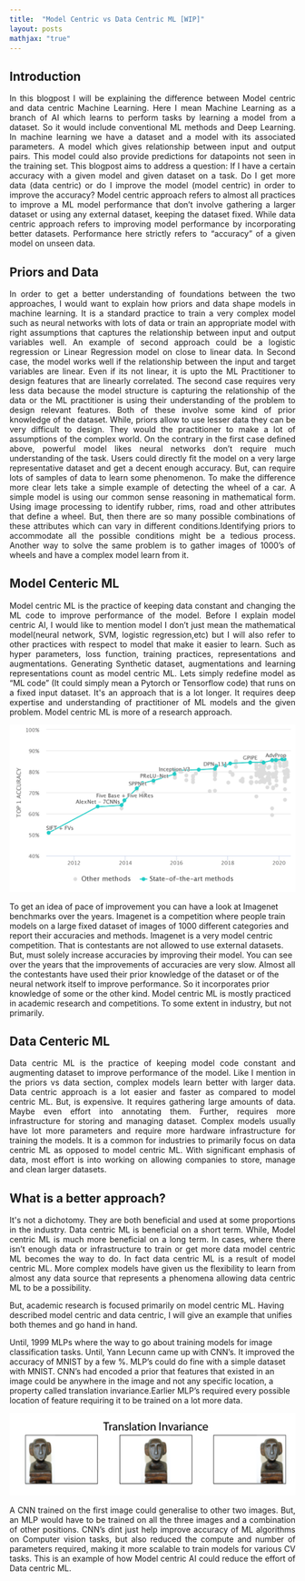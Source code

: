```yaml
---
title:  "Model Centric vs Data Centric ML [WIP]"
layout: posts
mathjax: "true"
---
```



## Introduction 
   
<p style="text-align:justify">
In this blogpost I will be explaining the difference between Model centric and data centric Machine Learning. 
Here I mean Machine Learning as a branch of AI which learns to perform tasks by learning a model from a dataset. 
So it would include conventional ML methods and Deep Learning. In machine learning we have a dataset and a model with its associated parameters. 
A model which gives relationship between input and output pairs. This model could also provide predictions for datapoints not seen in the training set. 
This blogpost aims to address a question: If I have a certain accuracy with a given model and given dataset on a task. Do I get more data (data centric) or do I improve the model (model centric) in order to improve the accuracy? 
Model centric approach refers to almost all practices to improve a ML model performance that don’t involve gathering a larger dataset or using any external dataset, keeping the dataset fixed. 
While data centric approach refers to improving model performance by incorporating better datasets. Performance here strictly refers to “accuracy” of a given model on unseen data.</p>

## Priors and Data
<p style="text-align:justify">
In order to get a better understanding of foundations between the two approaches, I would want to explain how priors and data shape models in machine learning. 
It is a standard practice to train a very complex model such as neural networks with lots of data or train an appropriate model with right assumptions that captures the relationship between input and output variables well.
An example of second approach could be a logistic regression or Linear Regression model on close to linear data. In Second case, the model works well if the relationship between the input and target variables are linear. 
Even if its not linear, it is upto the ML Practitioner to design features that are linearly correlated. 
The second case requires very less data because the model structure is capturing the relationship of the data or the ML practitioner is using their understanding of the problem to design relevant features. 
Both of these involve some kind of prior knowledge of the dataset.
While, priors allow to use lesser data they can be very difficult to design. They would the practitioner to make a lot of assumptions of the complex world.  On the contrary in the first case defined above, powerful model likes neural networks don’t require much understanding of the task. 
Users could directly fit the model on a very large representative dataset and get a decent enough accuracy. 
But, can require lots of samples of data to learn some phenomenon. 
To make the difference more clear lets take a simple example of detecting the wheel of a car. A simple model is using our common sense reasoning in mathematical form.
Using image processing to identify rubber, rims, road and other attributes that define a wheel.
But, then there are so many possible combinations of these attributes which can vary in different conditions.Identifying priors to accommodate all the possible conditions might be a tedious process. 
Another way to solve the same problem is to gather images of 1000’s of wheels and have a complex model learn from it. 
</p>


## Model Centeric ML

<p style="text-align:justify">
Model centric ML is the practice of keeping data constant and changing the ML code to improve performance of the model.
Before I explain model centric AI, I would like to mention model I don’t just mean the mathematical model(neural network, SVM, logistic regression,etc) but I will also refer to other practices with respect to model that make it easier to learn. 
Such as hyper parameters, loss function, training practices, representations and augmentations. Generating Synthetic dataset, augmentations and learning representations count as model centric ML. Lets simply redefine model as “ML code” (It could simply mean a Pytorch or Tensorflow code) that runs on a fixed input dataset. 
It's an approach that is a lot longer. It requires deep expertise and understanding of practitioner of ML models and the given problem. Model centric ML is more of a research approach. 

   
<center>
<img src="https://github.com/kamathhrishi/kamathhrishi.github.io/blob/master/_posts/Images/Imagenet_benchmarks.png?raw=true">
</center>
   
To get an idea of pace of improvement you can have a look at Imagenet benchmarks over the years. Imagenet is a competition where people train models on a large fixed dataset of images of 1000 different categories and report their accuracies and methods. 
Imagenet is a very model centric competition. That is contestants are not allowed to use external datasets. But, must solely increase accuracies by improving their model. You can see over the years that the improvements of accuracies are very slow.
Almost all the contestants have used their prior knowledge of the dataset or of the neural network itself to improve performance.
So it incorporates prior knowledge of some or the other kind.
Model centric ML is mostly practiced in academic research and competitions. To some extent in industry, but not primarily. 
</p>

## Data Centeric ML
<p style="text-align:justify">
Data centric ML is the practice of keeping model code constant and augmenting dataset to improve performance of the model. Like I mention in the priors vs data section, complex models learn better with larger data.  
Data centric approach is a lot easier and faster as compared to model centric ML. But, is expensive. It requires gathering large amounts of data. Maybe even effort into annotating them. Further, requires more infrastructure for storing and managing dataset.
Complex models usually have lot more parameters and require more hardware infrastructure for training the models. It is a common for industries to primarily focus on data centric ML as opposed to model centric ML. 
With significant emphasis of data, most effort is into working on allowing companies to store, manage and clean larger datasets. </p>

   

## What is a better approach? 
<p style="text-align:justify">
It's not a dichotomy. They are both beneficial and used at some proportions in the industry. Data centric ML is beneficial on a short term. While, Model centric ML is much more beneficial on a long term. 
In cases, where there isn’t enough data or infrastructure to train or get more data model centric ML becomes the way to do. 
In fact data centric ML is a result of model centric ML. More complex models have given us the flexibility to learn from almost any data source that represents a phenomena allowing data centric ML to be a possibility. 

But, academic research is focused primarily on model centric ML. 
Having described model centric and data centric, I will give an example that unifies both themes and go hand in hand. 

Until, 1999 MLPs where the way to go about training models for image classification tasks. Until, Yann Lecunn came up with CNN’s. It improved the accuracy of MNIST by a few %. MLP’s could do fine with a simple dataset with MNIST. 
CNN’s had encoded a prior that features that existed in an image could be anywhere in the image and not any specific location, a property called translation invariance.Earlier MLP’s required every possible location of feature requiring it to be trained on a lot more data.</p>

<center>
<img src="https://github.com/kamathhrishi/kamathhrishi.github.io/blob/master/_posts/Images/Screenshot%202021-06-10%20at%203.37.44%20PM.png?raw=true">
</center>
<p style="text-align:justify">
A CNN trained on the first image could generalise to other two images. But, an MLP would have to be trained on all the three images and a combination of other positions. 
CNN’s dint just help improve accuracy of ML algorithms on Computer vision tasks, but also reduced the compute and number of parameters required, making it more scalable to train models for various CV tasks.
This is an example of how Model centric AI could reduce the effort of Data centric ML.  
</p>


